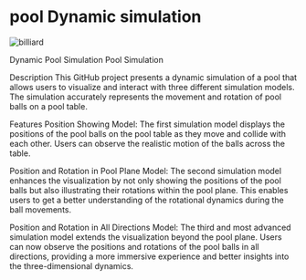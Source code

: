 # pool Dynamic simulation
![billiard](https://github.com/arshiarezaie666/Pool-Dynamic-Simulation/assets/140734459/5dcbe3e2-1e05-4cbd-8861-49715ecf76d8)

Dynamic Pool Simulation
Pool Simulation

Description
This GitHub project presents a dynamic simulation of a pool that allows users to visualize and interact with three different simulation models. The simulation accurately represents the movement and rotation of pool balls on a pool table.

Features
Position Showing Model: The first simulation model displays the positions of the pool balls on the pool table as they move and collide with each other. Users can observe the realistic motion of the balls across the table.

Position and Rotation in Pool Plane Model: The second simulation model enhances the visualization by not only showing the positions of the pool balls but also illustrating their rotations within the pool plane. This enables users to get a better understanding of the rotational dynamics during the ball movements.

Position and Rotation in All Directions Model: The third and most advanced simulation model extends the visualization beyond the pool plane. Users can now observe the positions and rotations of the pool balls in all directions, providing a more immersive experience and better insights into the three-dimensional dynamics.
